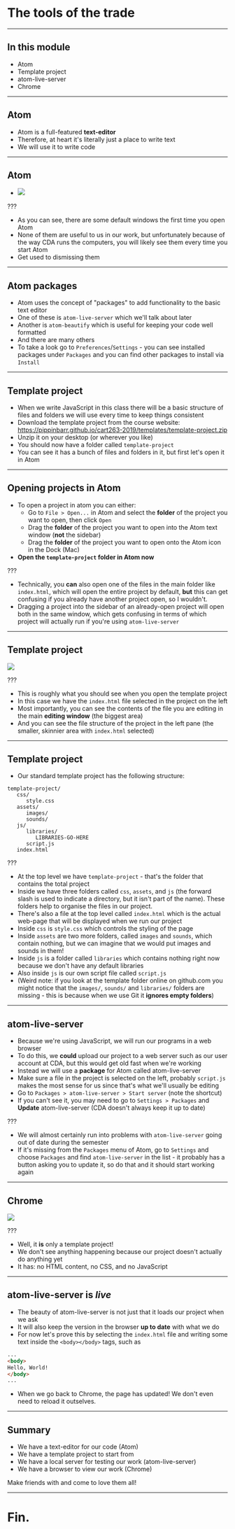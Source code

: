 # The tools of the trade

---

## In this module

- Atom
- Template project
- atom-live-server
- Chrome

---

## Atom

- Atom is a full-featured __text-editor__
- Therefore, at heart it's literally just a place to write text
- We will use it to write code

---

## Atom

- ![](images/atom-startup-screen.png)

???

- As you can see, there are some default windows the first time you open Atom
- None of them are useful to us in our work, but unfortunately because of the way CDA runs the computers, you will likely see them every time you start Atom
- Get used to dismissing them

---

## Atom packages

- Atom uses the concept of "packages" to add functionality to the basic text editor
- One of these is `atom-live-server` which we'll talk about later
- Another is `atom-beautify` which is useful for keeping your code well formatted
- And there are many others
- To take a look go to `Preferences`/`Settings` - you can see installed packages under `Packages` and you can find other packages to install via `Install`

---

## Template project

- When we write JavaScript in this class there will be a basic structure of files and folders we will use every time to keep things consistent
- Download the template project from the course website: https://pippinbarr.github.io/cart263-2019/templates/template-project.zip
- Unzip it on your desktop (or wherever you like)
- You should now have a folder called `template-project`
- You can see it has a bunch of files and folders in it, but first let's open it in Atom

---

## Opening projects in Atom

- To open a project in atom you can either:
  - Go to `File > Open...` in Atom and select the __folder__ of the project you want to open, then click `Open`
  - Drag the __folder__ of the project you want to open into the Atom text window (__not__ the sidebar)
  - Drag the __folder__ of the project you want to open onto the Atom icon in the Dock (Mac)
- __Open the `template-project` folder in Atom now__

???

- Technically, you __can__ also open one of the files in the main folder like `index.html`, which will open the entire project by default, __but__ this can get confusing if you already have another project open, so I wouldn't.
- Dragging a project into the sidebar of an already-open project will open both in the same window, which gets confusing in terms of which project will actually run if you're using `atom-live-server`

---

## Template project

![](images/atom-template-project.png)

???

- This is roughly what you should see when you open the template project
- In this case we have the `index.html` file selected in the project on the left
- Most importantly, you can see the contents of the file you are editing in the main __editing window__ (the biggest area)
- And you can see the file structure of the project in the left pane (the smaller, skinnier area with `index.html` selected)

---

## Template project

- Our standard template project has the following structure:

```
template-project/
   css/
      style.css
   assets/
      images/
      sounds/
   js/
      libraries/
         LIBRARIES-GO-HERE
      script.js
   index.html
```

???

- At the top level we have `template-project` - that's the folder that contains the total project
- Inside we have three folders called `css`, `assets`, and `js` (the forward slash is used to indicate a directory, but it isn't part of the name). These folders help to organise the files in our project.
- There's also a file at the top level called `index.html` which is the actual web-page that will be displayed when we run our project
- Inside `css` is `style.css` which controls the styling of the page
- Inside `assets` are two more folders, called `images` and `sounds`, which contain nothing, but we can imagine that we would put images and sounds in them!
- Inside `js` is a folder called `libraries` which contains nothing right now because we don't have any default libraries
- Also inside `js` is our own script file called `script.js`
- (Weird note: if you look at the template folder online on github.com you might notice that the `images/`, `sounds/` and `libraries/` folders are missing - this is because when we use Git it __ignores empty folders__)

---

## atom-live-server

- Because we're using JavaScript, we will run our programs in a web browser
- To do this, we __could__ upload our project to a web server such as our user account at CDA, but this would get old fast when we're working
- Instead we will use a __package__ for Atom called atom-live-server
- Make sure a file in the project is selected on the left, probably `script.js` makes the most sense for us since that's what we'll usually be editing
- Go to `Packages > atom-live-server > Start server` (note the shortcut)
- If you can't see it, you may need to go to `Settings > Packages` and __Update__ atom-live-server (CDA doesn't always keep it up to date)

???

- We will almost certainly run into problems with `atom-live-server` going out of date during the semester
- If it's missing from the `Packages` menu of Atom, go to `Settings` and choose `Packages` and find `atom-live-server` in the list - it probably has a button asking you to update it, so do that and it should start working again

---

## Chrome

![](images/chrome-template-project.png)

???

- Well, it __is__ only a template project!
- We don't see anything happening because our project doesn't actually do anything yet
- It has: no HTML content, no CSS, and no JavaScript

---

## atom-live-server is _live_

- The beauty of atom-live-server is not just that it loads our project when we ask
- It will also keep the version in the browser __up to date__ with what we do
- For now let's prove this by selecting the `index.html` file and writing some text inside the `<body></body>` tags, such as

```html
...
<body>
Hello, World!
</body>
...
```

- When we go back to Chrome, the page has updated! We don't even need to reload it outselves.

---

## Summary

- We have a text-editor for our code (Atom)
- We have a template project to start from
- We have a local server for testing our work (atom-live-server)
- We have a browser to view our work (Chrome)

Make friends with and come to love them all!

---

# Fin.
